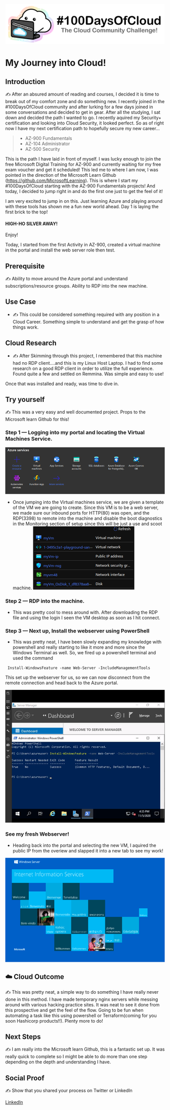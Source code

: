 
![Image](./images/banner.png)

# My Journey into Cloud!

## Introduction

✍️ After an absured amount of reading and courses, I decided it is time to break out of my comfort zone and do something new. I recently joined in the #100DaysOfCloud community and after lurking for a few days joined in some conversations and decided to get in gear. After all the studying, I sat down and decided the path I wanted to go. I recently aquired my Security+ certification and looking into Cloud Security, it looked perfect. So as of right now I have my next certification path to hopefully secure my new career...

>-   AZ-900 Fundamentals
>-   AZ-104 Administrator
>-   AZ-500 Security

This is the path I have laid in front of myself. I was lucky enough to join the free Microsoft Digital Training for AZ-900 and currently waiting for my free exam voucher and get it scheduled! This led me to where I am now, I was pointed in the direction of the Microsoft Learn Github (https://github.com/MicrosoftLearning). This is where I start my #100DaysOfCloud starting with the AZ-900 Fundamentals projects! And today, I decided to jump right in and do the first one just to get the feel of it! 

I am very excited to jump in on this. Just learning Azure and playing around with these tools has shown me a fun new world ahead. Day 1 is laying the first brick to the top! 

#### HIGH-HO SILVER AWAY!

Enjoy!

Today, I started from the first Activity in AZ-900, created a virtual machine in the portal and install the web server role then test.

## Prerequisite

✍️ Ability to move around the Azure portal and understand subscriptions/resource groups. Ability to RDP into the new machine.

## Use Case


- ✍️ This could be considered something required with any position in a Cloud Career. Something simple to understand and get the grasp of how things work.

## Cloud Research

- ✍️ After Skimming through this project, I remembered that this machine had no RDP client....and this is my Linux Host Laptop. I had to find some research on a good RDP client in order to utilize the full experience. Found quite a few and settled on Remmina. Was simple and easy to use! 

Once that was installed and ready, was time to dive in.

## Try yourself

✍️ This was a very easy and well documented project. Props to the Microsoft learn Github for this!

### Step 1 — Logging into my portal and locating the Virtual Machines Service.

![Image](./images/VMp1.png)

- Once jumping into the Virtual machines service, we are given a template of the VM we are going to create. Since this VM is to be a web server, we made sure our inbound ports for HTTP(80) was open, and the RDP(3398) to remote into the machine and disable the boot diagnostics in the Monitoring section of setup since this will be just a use and scoot machine. 
![Image](./images/vmp1-vmcreated.png)

### Step 2 — RDP into the machine.
- This was pretty cool to mess around with. After downloading the RDP file and using the login I seen the VM desktop as soon as I hit connect.


### Step 3 — Next up, Install the webserver using PowerShell
- This was pretty neat, I have been slowly expanding my knowledge with powershell and really starting to like it more and more since the Windows Terminal as well. So, we fired up a powershell terminal and used the command 
```
 Install-WindowsFeature -name Web-Server -IncludeManagementTools
 ```
 
 This set up the webserver for us, so we can now disconnect from the remote connection and head back to the Azure portal.

![Screenshot](./images/vmscreenshot.png)

### See my fresh Webserver!
- Heading back into the portal and selecting the new VM, I aquired the public IP from the overiew and slapped it into a new tab to see my work!

![Screenshot](./images/freshweb.png)

## ☁️ Cloud Outcome

✍️ This was pretty neat, a simple way to do something I have really never done in this method. I have made temporary nginx servers while messing around with various hacking practice sites. It was neat to see it done from this prospective and get the feel of the flow. Going to be fun when automating a task like this using powershell or Terraform(coming for you soon Hashicorp products!!). Plenty more to do!

## Next Steps

✍️ I am really into the Microsoft learn Github, this is a fantastic set up. It was really quick to complete so I might be able to do more than one step depending on the depth and understanding I have. 

## Social Proof

✍️ Show that you shared your process on Twitter or LinkedIn

[LinkedIn](https://www.linkedin.com/posts/johnathan-outlaw_100daysofcloud-activity-6730165234750828544-o-L1)
